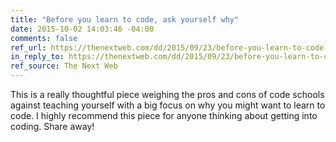 ```yaml
---
title: "Before you learn to code, ask yourself why"
date: 2015-10-02 14:03:46 -04:00
comments: false
ref_url: https://thenextweb.com/dd/2015/09/23/before-you-learn-to-code-ask-yourself-why/
in_reply_to: https://thenextweb.com/dd/2015/09/23/before-you-learn-to-code-ask-yourself-why/
ref_source: The Next Web
---
```


This is a really thoughtful piece weighing the pros and cons of code schools against teaching yourself with a big focus on why you might want to learn to code. I highly recommend this piece for anyone thinking about getting into coding. Share away!